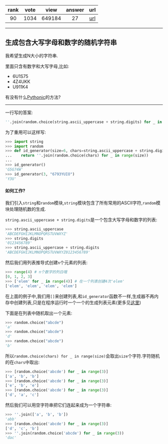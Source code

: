 
| rank | vote | view | answer | url |
|:-:|:-:|:-:|:-:|:-:|
|90|1034|649184|27| [url](http://stackoverflow.com/questions/2257441/random-string-generation-with-upper-case-letters-and-digits-in-python) |
***

## 生成包含大写字母和数字的随机字符串

我希望生成N大小的字符串.

里面只含有数字和大写字母,比如:

* 6U1S75
* 4Z4UKK
* U911K4

有没有什么[Pythonic](https://en.wikipedia.org/wiki/Python_%28programming_language%29#Features_and_philosophy)的方法?

***

一行写的答案:

```python
''.join(random.choice(string.ascii_uppercase + string.digits) for _ in range(N))
```

为了重用可以这样写:

```python
>>> import string
>>> import random
>>> def id_generator(size=6, chars=string.ascii_uppercase + string.digits):
...    return ''.join(random.choice(chars) for _ in range(size))
...
>>> id_generator()
'G5G74W'
>>> id_generator(3, "6793YUIO")
'Y3U'
```

#### 如何工作?

我们引入`string`和`random`模块,`string`模块包含了所有常用的ASCII字符,`random`模块处理随机数的生成.

`string.ascii_uppercase + string.digits`是一个包含大写字母和数字的列表:

```python
>>> string.ascii_uppercase
'ABCDEFGHIJKLMNOPQRSTUVWXYZ'
>>> string.digits
'0123456789'
>>> string.ascii_uppercase + string.digits
'ABCDEFGHIJKLMNOPQRSTUVWXYZ0123456789'
```

然后我们用列表推导式创建`n`个元素的列表:

```python
>>> range(4) # n个数字的列白哦
[0, 1, 2, 3]
>>> ['elem' for _ in range(4)] # 在一个列表创建4次'elem'
['elem', 'elem', 'elem', 'elem']
```

在上面的例子中,我们用`[]`来创建列表,和`id_generator`函数不一样,生成器不再内存中创建列表,只是在程序运行时一个一个的生成列表元素(更多见[这里](http://stackoverflow.com/questions/231767/the-python-yield-keyword-explained/231855#231855))

下面是在列表中随机取出一个元素:

```python
>>> random.choice("abcde")
'a'
>>> random.choice("abcde")
'd'
>>> random.choice("abcde")
'b'
```

所以`random.choice(chars) for _ in range(size)`会取出`size`个字符.字符随机的在`chars`中取出:

```python
>>> [random.choice('abcde') for _ in range(3)]
['a', 'b', 'b']
>>> [random.choice('abcde') for _ in range(3)]
['e', 'b', 'e']
>>> [random.choice('abcde') for _ in range(3)]
['d', 'a', 'c']
```

然后我们可以用空字符串把它们连起来成为一个字符串:

```python
>>> ''.join(['a', 'b', 'b'])
'abb'
>>> [random.choice('abcde') for _ in range(3)]
['d', 'c', 'b']
>>> ''.join(random.choice('abcde') for _ in range(3))
'dac'
```